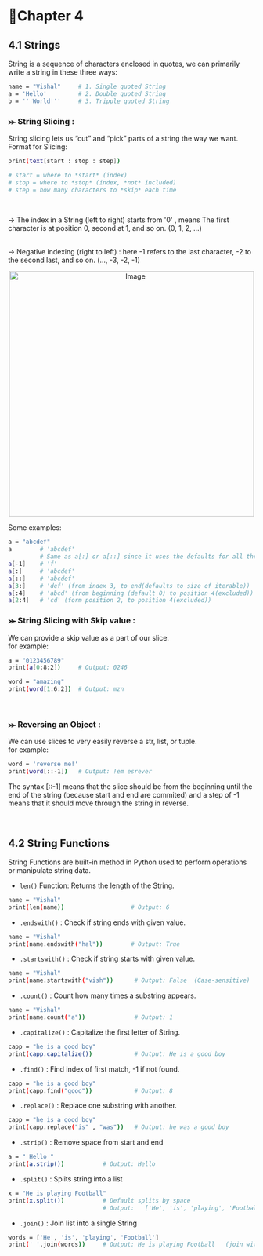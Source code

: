 # 📝Chapter 4
## 4.1 Strings
String is a sequence of characters enclosed in quotes, we can primarily write a string in these three ways:
```bash
name = "Vishal"     # 1. Single quoted String
a = 'Hello'         # 2. Double quoted String
b = '''World'''     # 3. Tripple quoted String
```


### ⪼ String Slicing :
String slicing lets us “cut” and “pick” parts of a string the way we want.<br>
Format for Slicing:
```bash
print(text[start : stop : step])

# start = where to *start* (index)
# stop = where to *stop* (index, *not* included)
# step = how many characters to *skip* each time 
```
<br>

→ The index in a String (left to right) starts from '0' , means The first character is at position 0, second at 1, and so on. (0, 1, 2, ...)
<br><br>

→ Negative indexing (right to left) : here -1 refers to the last character, -2 to the second last, and so on. (..., -3, -2, -1)
<p align="center">
<img src="https://github.com/user-attachments/assets/2e62ed3c-cdf2-4881-89c7-13dd156a09e6" alt="Image" width="500">
</p>

Some examples: 
```bash
a = "abcdef"
a        # 'abcdef'
         # Same as a[:] or a[::] since it uses the defaults for all three indices   
a[-1]    # 'f'
a[:]     # 'abcdef'
a[::]    # 'abcdef'
a[3:]    # 'def' (from index 3, to end(defaults to size of iterable))
a[:4]    # 'abcd' (from beginning (default 0) to position 4(excluded))
a[2:4]   # 'cd' (form position 2, to position 4(excluded))
```
### ⪼ String Slicing with Skip value :
We can provide a skip value as a part of our slice. <br>
for example:
```bash
a = "0123456789"
print(a[0:8:2])     # Output: 0246

word = "amazing"
print(word[1:6:2])  # Output: mzn
```
<br>

### ⪼ Reversing an Object :
We can use slices to very easily reverse a str, list, or tuple. <br>
for example:
```bash
word = 'reverse me!'
print(word[::-1])   # Output: !em esrever
```
The syntax [::-1] means that the slice should be from the beginning until the end of the string (because start and end are commited) and a step of -1 means that it should move through the string in reverse.

<br>

## 4.2 String Functions
String Functions are built-in method in Python used to perform operations or manipulate string data. <br>


- ```len()``` Function: Returns the length of the String.
```bash
name = "Vishal"
print(len(name))                   # Output: 6
```
- ```.endswith()``` : Check if string ends with given value.
```bash
name = "Vishal"
print(name.endswith("hal"))        # Output: True
```
- ```.startswith()``` : Check if string starts with given value.
```bash
name = "Vishal"
print(name.startswith("vish"))      # Output: False  (Case-sensitive)
```
- ```.count()``` : Count how many times a substring appears.
```bash
name = "Vishal"
print(name.count("a"))              # Output: 1
```
- ```.capitalize()``` : Capitalize the first letter of String.
```bash
capp = "he is a good boy"
print(capp.capitalize())            # Output: He is a good boy
```
- ```.find()``` : Find index of first match, -1 if not found.
```bash
capp = "he is a good boy"
print(capp.find("good"))            # Output: 8
```
- ```.replace()``` : Replace one substring with another.
```bash
capp = "he is a good boy"
print(capp.replace("is" , "was"))   # Output: he was a good boy
```
- ```.strip()``` : Remove space from start and end
```bash
a = " Hello "
print(a.strip())           # Output: Hello
```
- ```.split()``` : Splits string into a list
```bash
x = "He is playing Football"
print(x.split())           # Default splits by space
                           # Output:   ['He', 'is', 'playing', 'Football']
```
- ```.join()``` : Join list into a single String
```bash
words = ['He', 'is', 'playing', 'Football']
print(' '.join(words))     # Output: He is playing Football   (join with the " " (space))
```


